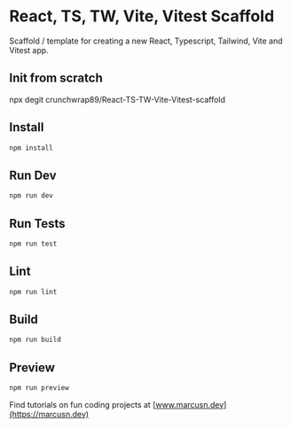 # React, TS, TW, Vite, Vitest Scaffold

Scaffold / template for creating a new React, Typescript, Tailwind, Vite and Vitest app.

## Init from scratch

npx degit crunchwrap89/React-TS-TW-Vite-Vitest-scaffold

## Install

```bash
npm install
```

## Run Dev

```bash
npm run dev
```

## Run Tests

```bash
npm run test
```

## Lint

```bash
npm run lint
```

## Build

```bash
npm run build
```

## Preview

```bash
npm run preview
```

Find tutorials on fun coding projects at
[www.marcusn.dev](https://marcusn.dev)

